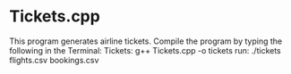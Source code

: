 # Tickets.cpp

This program generates airline tickets. 
Compile the program by typing the following in the Terminal:
Tickets: g++ Tickets.cpp -o tickets
run: ./tickets flights.csv bookings.csv

